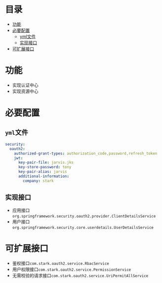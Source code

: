 # 目录

- [功能](#功能)
- [必要配置](#必要配置)
  - [yml文件](#yml文件)
  - [实现接口](#实现接口)
- [可扩展接口](#可扩展接口)

# 功能

- 实现认证中心
- 实现资源中心

# 必要配置

## `yml`文件

```yml
security:
  oauth2:
    authorized-grant-types: authorization_code,password,refresh_token
    jwt:
      key-pair-file: jarvis.jks
      key-store-password: tony
      key-pair-alias: jarvis
      additional-information:
        company: stark
```

## 实现接口

- 应用接口`org.springframework.security.oauth2.provider.ClientDetailsService`
- 用户接口`org.springframework.security.core.userdetails.UserDetailsService`

# 可扩展接口

- 鉴权接口`com.stark.oauth2.service.RbacService`
- 用户权限接口`com.stark.oauth2.service.PermissionService`
- 无需校验的请求接口`com.stark.oauth2.service.UriPermitAllService`
